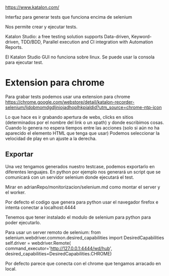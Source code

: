 https://www.katalon.com/

Interfaz para generar tests que funciona encima de selenium

Nos permite crear y ejecutar tests.

Katalon Studio: a free testing solution supports Data-driven, Keyword-driven, TDD/BDD,  Parallel execution and CI integration with Automation Reports.



El Katalon Studio GUI no funciona sobre linux. Se puede usar la consola para ejecutar test.


# Extension para chrome
Para grabar tests podemos usar una extension para chrome
https://chrome.google.com/webstore/detail/katalon-recorder-selenium/ljdobmomdgdljniojadhoplhkpialdid?utm_source=chrome-ntp-icon

Lo que hace es ir grabando apertura de webs, clicks en sitios (determinados por el nombre del link o un xpath) y donde escribimos cosas.
Cuando lo genera no espera tiempos entre las acciones (solo si aún no ha aparecido el elemento HTML que tenga que usar)
Podemos seleccionar la velocidad de play en un ajuste a la derecha.


## Exportar
Una vez tengamos generados nuestro testcase, podemos exportarlo en diferentes lenguajes.
En python por ejemplo nos generará un script que se comunicará con un servidor selenium donde ejecutará el test.

Mirar en adrianRepo/monitorizacion/selenium.md como montar el server y el worker.

Por defecto el codigo que genera para python usar el navegador firefox e intenta conectar a localhost:4444

Tenemos que tener instalado el modulo de selenium para python para poder ejecutarlo.

Para usar un server remoto de selenium:
from selenium.webdriver.common.desired_capabilities import DesiredCapabilities
self.driver = webdriver.Remote(
   command_executor='http://127.0.0.1:4444/wd/hub',
   desired_capabilities=DesiredCapabilities.CHROME)

Por defecto parece que conecta con el chrome que tengamos arracado en local.
